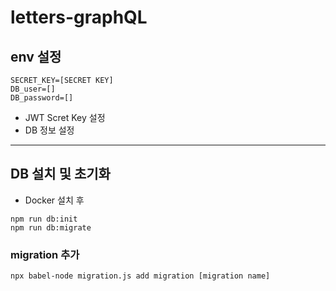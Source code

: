 # letters-graphQL

## env 설정

```
SECRET_KEY=[SECRET KEY]
DB_user=[]
DB_password=[]
```

- JWT Scret Key 설정
- DB 정보 설정

--- 

## DB 설치 및 초기화

- Docker 설치 후

```shell
npm run db:init
npm run db:migrate
```


### migration 추가
``` shell
npx babel-node migration.js add migration [migration name]
```